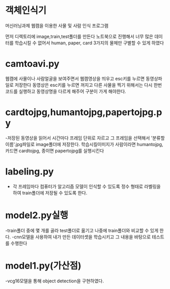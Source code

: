 # 객체인식기
머신러닝과제
웹캠을 이용한 사물 및 사람 인식 프로그램

먼저 디렉토리에 image,train,test폴더를 만든다
노트북으로 진행해서 너무 많은 데이터를 학습시킬 수 없어서 human, paper, card 3가지의 물체만 구별할 수 있게 하였다

# camtoavi.py

웹캠에 사물이나 사람얼굴을 보여주면서 웹캠영상을 띄우고 esc키를 누르면 동영상파일로 저장한다
동영상은 esc키를 누르면 꺼지고 다른 사물을 찍기 위해서는 다시 한번 코드를 실행하고 동영상명을 다르게 해주어 구분이 가게 해야한다.

# cardtojpg,humantojpg,papertojpg.py
-저장된 동영상을 읽어서 시간마다 프레임 단위로 자르고 그 프레임을 선택해서 '분류할이름'.jpg파일로 image폴더에 저장한다.
학습시킬이미지가 사람이라면 humantojpg, 카드면 cardtojpg, 종이면 papertojpg를 실행시킨다

# labeling.py
- 각 프레임마다 컴퓨터가 알고리즘 모델이 인식할 수 있도록 정수 형태로 라벨링을 하여 train폴더에 저장될 수 있도록 한다.

# model2.py실행
-train폴더 중에 몇 개를 골라 test폴더로 옮기고 나중에 train폴더와 비교할 수 있게 한다.
-cnn모델을 사용하여 내가 만든 데이터셋을 학습시키고 그 내용을 바탕으로 테스트를 수행한다

# model1.py(가산점)
-vcg16모델을 통해 object detection을 구현하였다.
